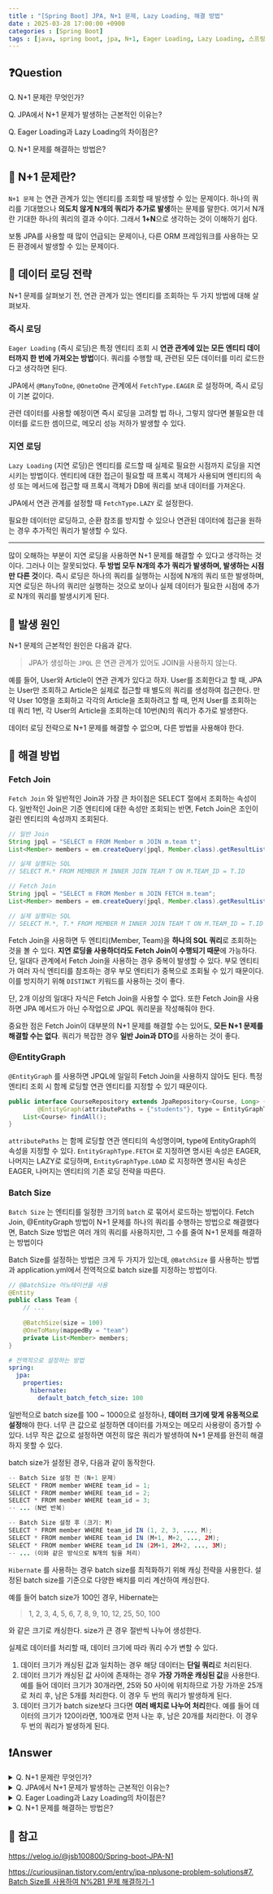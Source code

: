 ```yaml
---
title : "[Spring Boot] JPA, N+1 문제, Lazy Loading, 해결 방법"
date : 2025-03-28 17:00:00 +0900
categories : [Spring Boot]
tags : [java, spring boot, jpa, N+1, Eager Loading, Lazy Loading, 스프링 부트, batch, fetch join, EntityGraph]
---
```


## ❓Question

Q. N+1 문제란 무엇인가?

Q. JPA에서 N+1 문제가 발생하는 근본적인 이유는?

Q. Eager Loading과 Lazy Loading의 차이점은?

Q. N+1 문제를 해결하는 방법은?

## 📌 N+1 문제란?

`N+1 문제` 는 연관 관계가 있는 엔티티를 조회할 때 발생할 수 있는 문제이다.  하나의 쿼리를 기대했으나 **의도치 않게 N개의 쿼리가 추가로 발생**하는 문제를 말한다. 여기서 N개란 기대한 하나의 쿼리의 결과 수이다. 그래서 **1+N**으로 생각하는 것이 이해하기 쉽다.

보통 JPA를 사용할 때 많이 언급되는 문제이나, 다른 ORM 프레임워크를 사용하는 모든 환경에서 발생할 수 있는 문제이다.

## 📌 데이터 로딩 전략

N+1 문제를 살펴보기 전, 연관 관계가 있는 엔티티를 조회하는 두 가지 방법에 대해 살펴보자.

### 즉시 로딩

`Eager Loading` (즉시 로딩)은 특정 엔티티 조회 시 **연관 관계에 있는 모든 엔티티 데이터까지 한 번에 가져오는 방법**이다. 쿼리를 수행할 때, 관련된 모든 데이터를 미리 로드한다고 생각하면 된다.

JPA에서 `@ManyToOne`, `@OnetoOne` 관계에서 `FetchType.EAGER` 로 설정하며, 즉시 로딩이 기본 값이다.

관련 데이터를 사용할 예정이면 즉시 로딩을 고려할 법 하나, 그렇지 않다면 불필요한 데이터를 로드한 셈이므로, 메모리 성능 저하가 발생할 수 있다.

### 지연 로딩

`Lazy Loading` (지연 로딩)은 엔티티를 로드할 때 실제로 필요한 시점까지 로딩을 지연시키는 방법이다. 엔티티에 대한 접근이 필요할 때 프록시 객체가 사용되며 엔티티의 속성 또는 메서드에 접근할 때 프록시 객체가 DB에 쿼리를 보내 데이터를 가져온다.

JPA에서 연관 관계를 설정할 때 `FetchType.LAZY` 로 설정한다.

필요한 데이터만 로딩하고, 순환 참조를 방지할 수 있으나 연관된 데이터에 접근을 원하는 경우 추가적인 쿼리가 발생할 수 있다.

---

많이 오해하는 부분이 지연 로딩을 사용하면 N+1 문제를 해결할 수 있다고 생각하는 것이다. 그러나 이는 잘못되었다. **두 방법 모두 N개의 추가 쿼리가 발생하며, 발생하는 시점만 다른 것**이다. 즉시 로딩은 하나의 쿼리를 실행하는 시점에 N개의 쿼리 또한 발생하며, 지연 로딩은 하나의 쿼리만 실행하는 것으로 보이나 실제 데이터가 필요한 시점에 추가로 N개의 쿼리를 발생시키게 된다.

## 📌 발생 원인

N+1 문제의 근본적인 원인은 다음과 같다.

> JPA가 생성하는 `JPQL` 은 연관 관계가 있어도 JOIN을 사용하지 않는다.
> 

예를 들어, User와 Article이 연관 관계가 있다고 하자. User를 조회한다고 할 때, JPA는 User만 조회하고 Article은 실제로 접근할 때 별도의 쿼리를 생성하여 접근한다. 만약 User 10명을 조회하고 각각의 Article을 조회하려고 할 때, 먼저 User를 조회하는 데 쿼리 1번, 각 User의 Article을 조회하는데 10번(N)의 쿼리가 추가로 발생한다.

데이터 로딩 전략으로 N+1 문제를 해결할 수 없으며, 다른 방법을 사용해야 한다.

## 📌 해결 방법

### Fetch Join

`Fetch Join` 와 일반적인 Join과 가장 큰 차이점은 SELECT 절에서 조회하는 속성이다. 일반적인 Join은 기준 엔티티에 대한 속성만 조회되는 반면, Fetch Join은 조인이 걸린 엔티티의 속성까지 조회된다.

```java
// 일반 Join
String jpql = "SELECT m FROM Member m JOIN m.team t";
List<Member> members = em.createQuery(jpql, Member.class).getResultList();

// 실제 실행되는 SQL
// SELECT M.* FROM MEMBER M INNER JOIN TEAM T ON M.TEAM_ID = T.ID
```

```java
// Fetch Join
String jpql = "SELECT m FROM Member m JOIN FETCH m.team";
List<Member> members = em.createQuery(jpql, Member.class).getResultList();

// 실제 실행되는 SQL
// SELECT M.*, T.* FROM MEMBER M INNER JOIN TEAM T ON M.TEAM_ID = T.ID
```

Fetch Join을 사용하면 두 엔티티(Member, Team)을 **하나의 SQL 쿼리**로 조회하는 것을 볼 수 있다. **지연 로딩을 사용하더라도 Fetch Join이 수행되기 때문**에 가능하다. 단, 일대다 관계에서 Fetch Join을 사용하는 경우 중복이 발생할 수 있다. 부모 엔티티가 여러 자식 엔티티를 참조하는 경우 부모 엔티티가 중복으로 조회될 수 있기 때문이다. 이를 방지하기 위해 `DISTINCT` 키워드를 사용하는 것이 좋다.

단, 2개 이상의 일대다 자식은 Fetch Join을 사용할 수 없다. 또한 Fetch Join을 사용하면 JPA 메서드가 아닌 수작업으로 JPQL 쿼리문을 작성해줘야 한다.

중요한 점은 Fetch Join이 대부분의 N+1 문제를 해결할 수는 있어도, **모든 N+1 문제를 해결할 수는 없다**. 쿼리가 복잡한 경우 **일반 Join과 DTO**를 사용하는 것이 좋다.

### @EntityGraph

`@EntityGraph` 를 사용하면 JPQL에 일일히 Fetch Join을 사용하지 않아도 된다. 특정 엔티티 조회 시 함께 로딩할 연관 엔티티를 지정할 수 있기 때문이다.

```java
public interface CourseRepository extends JpaRepository<Course, Long> {
		@EntityGraph(attributePaths = {"students"}, type = EntityGraphType.FETCH)
    List<Course> findAll();
}
```

`attributePaths` 는 함께 로딩할 연관 엔티티의 속성명이며, type에 EntityGraph의 속성을 지정할 수 있다. `EntityGraphType.FETCH` 로 지정하면 명시된 속성은 EAGER, 나머지는 LAZY로 로딩하며, `EntityGraphType.LOAD` 로 지정하면 명시된 속성은 EAGER, 나머지는 엔티티의 기존 로딩 전략을 따른다.

### Batch Size

`Batch Size` 는 엔티티를 일정한 크기의 `batch` 로 묶어서 로드하는 방법이다. Fetch Join, @EntityGraph 방법이 N+1 문제를 하나의 쿼리를 수행하는 방법으로 해결했다면, Batch Size 방법은 여러 개의 쿼리를 사용하지만, 그 수를 줄여 N+1 문제를 해결하는 방법이다

Batch Size를 설정하는 방법은 크게 두 가지가 있는데, `@BatchSize` 를 사용하는 방법과 application.yml에서 전역적으로 batch size를 지정하는 방법이다.

```java
// @BatchSize 어노테이션을 사용
@Entity
public class Team {
    // ...
        
    @BatchSize(size = 100)
    @OneToMany(mappedBy = "team")
    private List<Member> members;
}
```

```yaml
# 전역적으로 설정하는 방법
spring:
  jpa:
    properties:
      hibernate:
        default_batch_fetch_size: 100
```

일반적으로 batch size를 100 ~ 1000으로 설정하나, **데이터 크기에 맞게 유동적으로 설정**해야 한다. 너무 큰 값으로 설정하면 데이터를 가져오는 메모리 사용량이 증가할 수 있다. 너무 작은 값으로 설정하면 여전히 많은 쿼리가 발생하여 N+1 문제를 완전히 해결하지 못할 수 있다.

batch size가 설정된 경우, 다음과 같이 동작한다.

```java
-- Batch Size 설정 전 (N+1 문제)
SELECT * FROM member WHERE team_id = 1;
SELECT * FROM member WHERE team_id = 2;
SELECT * FROM member WHERE team_id = 3;
-- ... (N번 반복)

-- Batch Size 설정 후 (크기: M)
SELECT * FROM member WHERE team_id IN (1, 2, 3, ..., M);
SELECT * FROM member WHERE team_id IN (M+1, M+2, ..., 2M);
SELECT * FROM member WHERE team_id IN (2M+1, 2M+2, ..., 3M);
-- ... (이와 같은 방식으로 N개의 팀을 처리)
```

`Hibernate` 를 사용하는 경우 batch size를 최적화하기 위해 캐싱 전략을 사용한다. 설정된 batch size를 기준으로 다양한 배치를 미리 계산하여 캐싱한다.

예를 들어 batch size가 100인 경우, Hibernate는 

> 1, 2, 3, 4, 5, 6, 7, 8, 9, 10, 12, 25, 50, 100
> 

와 같은 크기로 캐싱한다. size가 큰 경우 절반씩 나누어 생성한다.

실제로 데이터를 처리할 때, 데이터 크기에 따라 쿼리 수가 변할 수 있다.

1. 데이터 크기가 캐싱된 값과 일치하는 경우 해당 데이터는 **단일 쿼리**로 처리된다.
2. 데이터 크기가 캐싱된 값 사이에 존재하는 경우 **가장 가까운 캐싱된 값**을 사용한다. 예를 들어 데이터 크기가 30개라면, 25와 50 사이에 위치하므로 가장 가까운 25개로 처리 후, 남은 5개를 처리한다. 이 경우 두 번의 쿼리가 발생하게 된다.
3. 데이터 크기가 batch size보다 크다면 **여러 배치로 나누어 처리**한다. 예를 들어 데이터의 크기가 120이라면, 100개로 먼저 나눈 후, 남은 20개를 처리한다. 이 경우 두 번의 쿼리가 발생하게 된다.

## ❗Answer

<details>
<summary>Q. N+1 문제란 무엇인가?</summary>
<div>
연관 관계가 있는 엔티티를 조회할 때 하나의 쿼리를 기대했으나 실제로는 결과 수(N)만큼 추가 쿼리가 발생하는 현상이다.
</div>
</details>

<details>
<summary>Q. JPA에서 N+1 문제가 발생하는 근본적인 이유는?</summary>
<div>
JPA가 연관 관계가 있어도 JPQL에서 기본적으로 JOIN을 사용하지 않고 연관 엔티티를 별도의 쿼리로 조회하기 때문이다.
</div>
</details>

<details>
<summary>Q. Eager Loading과 Lazy Loading의 차이점은?
</summary>
<div>
Eager Loading은 엔티티 조회 시 연관된 모든 엔티티 데이터를 한 번에 가져오며, Lazy Loading은 실제로 연관 엔티티의 데이터가 필요할 때까지 로딩을 지연하는 방법이다.
</div>
</details>

<details>
<summary>Q. N+1 문제를 해결하는 방법은?
</summary>
<div>
Fetch Join, @EntityGraph, Batch Size
</div>
</details>

## 📌 참고

https://velog.io/@jsb100800/Spring-boot-JPA-N1

[https://curiousjinan.tistory.com/entry/jpa-nplusone-problem-solutions#7. Batch Size를 사용하여 N%2B1 문제 해결하기-1](https://curiousjinan.tistory.com/entry/jpa-nplusone-problem-solutions#7.%20Batch%20Size%EB%A5%BC%20%EC%82%AC%EC%9A%A9%ED%95%98%EC%97%AC%20N%2B1%20%EB%AC%B8%EC%A0%9C%20%ED%95%B4%EA%B2%B0%ED%95%98%EA%B8%B0-1)
